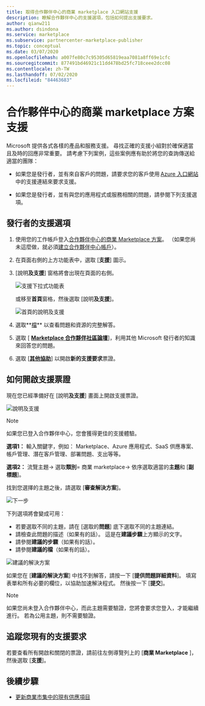 ```yaml
---
title: 取得合作夥伴中心的商業 marketplace 入口網站支援
description: 瞭解合作夥伴中心的支援選項，包括如何提出支援要求。
author: qianw211
ms.author: dsindona
ms.service: marketplace
ms.subservice: partnercenter-marketplace-publisher
ms.topic: conceptual
ms.date: 03/07/2020
ms.openlocfilehash: a007fe80c7c95305d65819eaa7081a8ff69e1cfc
ms.sourcegitcommit: 877491bd46921c11dd478bd25fc718ceee2dcc08
ms.contentlocale: zh-TW
ms.lasthandoff: 07/02/2020
ms.locfileid: "84463683"
---
```

# <a name="support-for-the-commercial-marketplace-program-in-partner-center"></a>合作夥伴中心的商業 marketplace 方案支援

Microsoft 提供各式各樣的產品和服務支援。 尋找正確的支援小組對於確保適當且及時的回應非常重要。 請考慮下列案例，這些案例應有助於將您的查詢傳送給適當的團隊： 

- 如果您是發行者，並有來自客戶的問題，請要求您的客戶使用 [Azure 入口網站](https://portal.azure.com/)中的支援連結來要求支援。 

- 如果您是發行者，並有與您的應用程式或服務相關的問題，請參閱下列支援選項。

## <a name="support-options-for-publishers"></a>發行者的支援選項

1. 使用您的工作帳戶登入[合作夥伴中心的商業 Marketplace 方案](https://partner.microsoft.com/dashboard/commercial-marketplace/overview)。 （如果您尚未這麼做，就必須[建立合作夥伴中心帳戶](./create-account.md)）。

2. 在頁面右側的上方功能表中，選取 [**支援**] 圖示。 
 
3. [說明**及支援**] 窗格將會出現在頁面的右側。 
 
   ![支援下拉式功能表](./media/commercial-marketplace-support-pane.png)

    或移至**首頁**窗格，然後選取 [說明**及支援**]。

   ![首頁的說明及支援](./media/homepage-help-support.png)

4. 選取**[檔](../index.yml)** 以查看問題和資源的完整解答。 

5. 選取 [ **[Marketplace 合作夥伴社區論壇](https://www.microsoftpartnercommunity.com/t5/Azure-Marketplace-and-AppSource/bd-p/2222)**]，利用其他 Microsoft 發行者的知識來回答您的問題。 

6. 選取 [**[其他協助](https://aka.ms/marketplacepublishersupport)**] 以開啟**新的支援要求**票證。  

## <a name="how-to-open-a-support-ticket"></a>如何開啟支援票證

現在您已經準備好在 [說明**及支援**] 畫面上開啟支援票證。

![說明及支援](./media/help-and-support.png)

>[!Note]
>如果您已登入合作夥伴中心，您會獲得更佳的支援體驗。

**選項1：** 輸入關鍵字，例如： Marketplace、Azure 應用程式、SaaS 供應專案、帳戶管理、潛在客戶管理、部署問題、支出等等。

**選項2：** 流覽主題-> 選取**類別**= 商業 marketplace-> 依序選取適當的**主題**和 [**副標題**]。

找到您選擇的主題之後，請選取 [**審查解決方案**]。

![下一步](./media/next-step.png)

下列選項將會變成可用：

* 若要選取不同的主題，請在 [選取的**問題**] 底下選取不同的主題連結。
* 請檢查此問題的描述（如果有的話）。  這是在**建議步驟**上方顯示的文字。
* 請參閱**建議的步驟**（如果有的話）。
* 請參閱**建議的檔**（如果有的話）。

![建議的解決方案](./media/recommended-solutions.png)

如果您在 [**建議的解決方案**] 中找不到解答，請按一下 [**提供問題詳細資料**]。  填寫表單和所有必要的欄位，以協助加速解決程式。  然後按一下 [**提交**]。

>[!Note]
>如果您尚未登入合作夥伴中心，而此主題需要驗證，您將會要求您登入，才能繼續進行。  若為公用主題，則不需要驗證。

## <a name="track-your-existing-support-requests"></a>追蹤您現有的支援要求 

若要查看所有開啟和關閉的票證，請前往左側導覽列上的 [**商業 Marketplace** ]，然後選取 [**支援**]。

## <a name="next-steps"></a>後續步驟

- [更新商業市集中的現有供應項目](./update-existing-offer.md)
